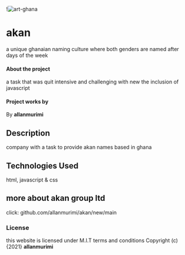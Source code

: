 !![art-ghana](https://user-images.githubusercontent.com/89457206/132175101-f5f7ee01-9535-4edd-9097-5f6043f71b73.jpg)
# akan
a unique ghanaian naming culture where both genders are named after days of the week
#### About the project
a task that was quit intensive and challenging with new the inclusion of javascript
#### Project works by
By **allanmurimi**
## Description
company with a task to provide akan names based in ghana
## Technologies Used
html, javascript & css
## more about akan group ltd
click: github.com/allanmurimi/akan/new/main
### License
this website is licensed under M.I.T terms and conditions
Copyright (c) {2021} **allanmurimi**
